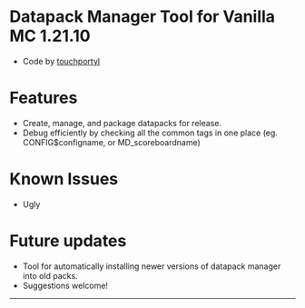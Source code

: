 # Datapack Manager Tool for Vanilla MC 1.21.10
- Code by [touchportyl](https://github.com/touchportyl/)

# Features
- Create, manage, and package datapacks for release.
- Debug efficiently by checking all the common tags in one place (eg. CONFIG$configname, or MD_scoreboardname)

# Known Issues
- Ugly

# Future updates
- Tool for automatically installing newer versions of datapack manager into old packs.
- Suggestions welcome!


---
